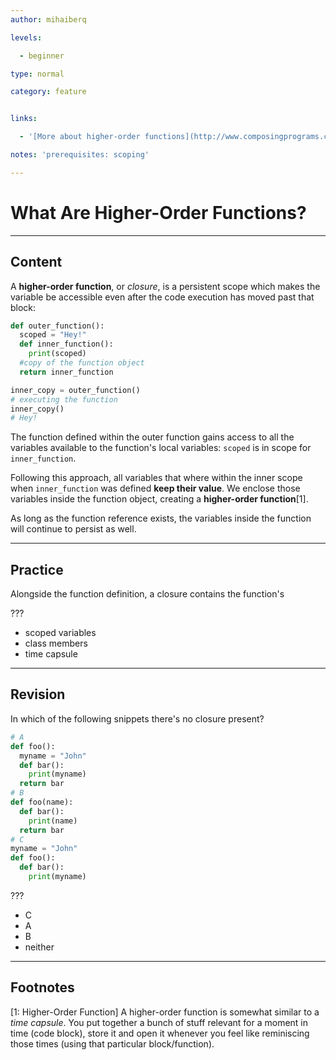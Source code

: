 ```yaml
---
author: mihaiberq

levels:

  - beginner

type: normal

category: feature


links:

  - '[More about higher-order functions](http://www.composingprograms.com/pages/16-higher-order-functions.html){website}'

notes: 'prerequisites: scoping'

---
```


# What Are Higher-Order Functions?

---
## Content

A **higher-order function**, or *closure*, is a persistent scope which makes the variable be accessible even after the code execution has moved past that block:   
```python
def outer_function():
  scoped = "Hey!"
  def inner_function():
    print(scoped)
  #copy of the function object
  return inner_function

inner_copy = outer_function()
# executing the function
inner_copy()
# Hey!
```
The function defined within the outer function gains access to all the variables available to the function's local variables: `scoped` is in scope for `inner_function`.

Following this approach, all variables that where within the inner scope when `inner_function` was defined **keep their value**. We enclose those variables inside the function object, creating a **higher-order function**[1].

As long as the function reference exists, the variables inside the function will continue to persist as well.

---
## Practice

Alongside the function definition, a closure contains the function's

???


* scoped variables
* class members
* time capsule

---
## Revision

In which of the following snippets there's no closure present?
```python
# A
def foo():
  myname = "John"
  def bar():
    print(myname)
  return bar
# B
def foo(name):
  def bar():
    print(name)
  return bar
# C
myname = "John"
def foo():
  def bar():
    print(myname)
```
???

* C
* A
* B
* neither

---
## Footnotes
[1: Higher-Order Function]
A higher-order function is somewhat similar to a *time capsule*. You put together a bunch of stuff relevant for a moment in time (code block), store it and open it whenever you feel like reminiscing those times (using that particular block/function).
